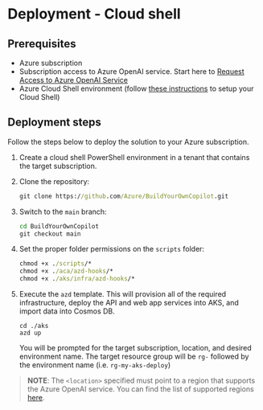 # Deployment - Cloud shell

## Prerequisites

- Azure subscription
- Subscription access to Azure OpenAI service. Start here to [Request Access to Azure OpenAI Service](https://aka.ms/oaiapply)
- Azure Cloud Shell environment (follow [these instructions](https://learn.microsoft.com/en-us/azure/cloud-shell/quickstart?tabs=azurecli) to setup your Cloud Shell)

## Deployment steps

Follow the steps below to deploy the solution to your Azure subscription.

1. Create a cloud shell PowerShell environment in a tenant that contains the target subscription.  

2. Clone the repository:
   
    ```cmd
    git clone https://github.com/Azure/BuildYourOwnCopilot.git
    ```

3. Switch to the `main` branch:

    ```cmd
    cd BuildYourOwnCopilot
    git checkout main
    ```

4. Set the proper folder permissions on the `scripts` folder:

    ```cmd
    chmod +x ./scripts/*
    chmod +x ./aca/azd-hooks/*
    chmod +x ./aks/infra/azd-hooks/*
    ```

5.  Execute the `azd` template. This will provision all of the required infrastructure, deploy the API and web app services into AKS, and import data into Cosmos DB.

    ```pwsh
    cd ./aks
    azd up
    ```

    You will be prompted for the target subscription, location, and desired environment name.  The target resource group will be `rg-` followed by the environment name (i.e. `rg-my-aks-deploy`)


>**NOTE**: The `<location>` specified must point to a region that supports the Azure OpenAI service. You can find the list of supported regions [here](https://azure.microsoft.com/en-us/explore/global-infrastructure/products-by-region/?products=cognitive-services).
